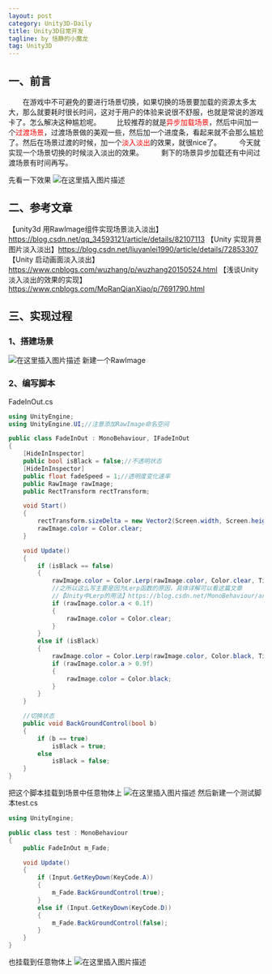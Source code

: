 ```yaml
---
layout: post
category: Unity3D-Daily
title: Unity3D日常开发
tagline: by 恬静的小魔龙
tag: Unity3D
---
```


## 一、前言

&emsp;&emsp;在游戏中不可避免的要进行场景切换，如果切换的场景要加载的资源太多太大，那么就要耗时很长时间，这对于用户的体验来说很不舒服，也就是常说的游戏卡了。怎么解决这种尴尬呢。
&emsp;&emsp;比较推荐的就是<font color="red">异步加载场景</font>，然后中间加一个<font color="red">过渡场景</font>，过渡场景做的美观一些，然后加一个进度条，看起来就不会那么尴尬了。然后在场景过渡的时候，加一个<font color="red">淡入淡出</font>的效果，就很nice了。
&emsp;&emsp; 今天就实现一个场景切换的时候淡入淡出的效果。
&emsp; &emsp;剩下的场景异步加载还有中间过渡场景有时间再写。

先看一下效果
![在这里插入图片描述](https://img-blog.csdnimg.cn/20190111172658469.gif)

## 二、参考文章
【unity3d 用RawImage组件实现场景淡入淡出】https://blog.csdn.net/qq_34593121/article/details/82107113
【Unity 实现背景图片淡入淡出】https://blog.csdn.net/liuyanlei1990/article/details/72853307
【Unity 启动画面淡入淡出】https://www.cnblogs.com/wuzhang/p/wuzhang20150524.html
【浅谈Unity淡入淡出的效果的实现】https://www.cnblogs.com/MoRanQianXiao/p/7691790.html

## 三、实现过程
### 1、搭建场景
![在这里插入图片描述](https://img-blog.csdnimg.cn/20190111172127159.png?x-oss-process=image/watermark,type_ZmFuZ3poZW5naGVpdGk,shadow_10,text_aHR0cHM6Ly9ibG9nLmNzZG4ubmV0L3E3NjQ0MjQ1Njc=,size_16,color_FFFFFF,t_70)
新建一个RawImage

### 2、编写脚本
FadeInOut.cs

```csharp
using UnityEngine;
using UnityEngine.UI;//注意添加RawImage命名空间

public class FadeInOut : MonoBehaviour, IFadeInOut
{
    [HideInInspector]
    public bool isBlack = false;//不透明状态
    [HideInInspector]
    public float fadeSpeed = 1;//透明度变化速率
    public RawImage rawImage;
    public RectTransform rectTransform;

    void Start()
    {
        rectTransform.sizeDelta = new Vector2(Screen.width, Screen.height);//使背景满屏
        rawImage.color = Color.clear;
    }

    void Update()
    {
        if (isBlack == false)
        {
            rawImage.color = Color.Lerp(rawImage.color, Color.clear, Time.deltaTime * fadeSpeed * 0.5f);//渐亮
            //之所以这么写主要是因为Lerp函数的原因，具体详解可以看这篇文章
            //【Unity中Lerp的用法】https://blog.csdn.net/MonoBehaviour/article/details/79085547
            if (rawImage.color.a < 0.1f)
            {
                rawImage.color = Color.clear;
            }
        }
        else if (isBlack)
        {
            rawImage.color = Color.Lerp(rawImage.color, Color.black, Time.deltaTime * fadeSpeed);//渐暗
            if (rawImage.color.a > 0.9f)
            {
                rawImage.color = Color.black;
            }
        }
    }

    //切换状态
    public void BackGroundControl(bool b)
    {
        if (b == true)
            isBlack = true;
        else
            isBlack = false;
    }
}
```
把这个脚本挂载到场景中任意物体上
![在这里插入图片描述](https://img-blog.csdnimg.cn/20190111172339431.png?x-oss-process=image/watermark,type_ZmFuZ3poZW5naGVpdGk,shadow_10,text_aHR0cHM6Ly9ibG9nLmNzZG4ubmV0L3E3NjQ0MjQ1Njc=,size_16,color_FFFFFF,t_70)
然后新建一个测试脚本test.cs

```csharp
using UnityEngine;

public class test : MonoBehaviour
{
    public FadeInOut m_Fade;

    void Update()
    {
        if (Input.GetKeyDown(KeyCode.A))
        {
            m_Fade.BackGroundControl(true);
        }
        else if (Input.GetKeyDown(KeyCode.D))
        {
            m_Fade.BackGroundControl(false);
        }
    }
}

```
也挂载到任意物体上
![在这里插入图片描述](https://img-blog.csdnimg.cn/20190111172454848.png?x-oss-process=image/watermark,type_ZmFuZ3poZW5naGVpdGk,shadow_10,text_aHR0cHM6Ly9ibG9nLmNzZG4ubmV0L3E3NjQ0MjQ1Njc=,size_16,color_FFFFFF,t_70)

